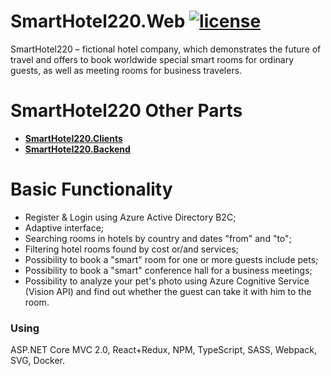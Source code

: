 [license-image]: https://img.shields.io/npm/l/normalize.css.svg?style=flat
[license-url]: LICENSE
# SmartHotel220.Web [![license][license-image]][license-url]
SmartHotel220 – fictional hotel company, which demonstrates the future of travel and offers to book worldwide special smart rooms for ordinary guests, as well as meeting rooms for business travelers. 

# SmartHotel220 Other Parts
- **[SmartHotel220.Clients](https://github.com/AlexeyBuryanov/SmartHotel220.Clients)**
- **[SmartHotel220.Backend](https://github.com/AlexeyBuryanov/SmartHotel220.Backend)**

# Basic Functionality
- Register & Login using Azure Active Directory B2C;
- Adaptive interface;
- Searching rooms in hotels by country and dates "from" and "to";
- Filtering hotel rooms found by cost or/and services;
- Possibility to book a "smart" room for one or more guests include pets;
- Possibility to book a "smart" conference hall for a business meetings;
- Possibility to analyze your pet's photo using Azure Cognitive Service (Vision API) and find out whether the guest can take it with him to the room.

### Using
ASP.NET Core MVC 2.0, React+Redux, NPM, TypeScript, SASS, Webpack, SVG, Docker.
